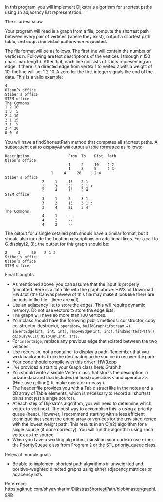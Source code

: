 In this program, you will implement Dijkstra's algorithm for shortest paths using an adjacency list representation.

 

The shortest straw

Your program will read in a graph from a file, compute the shortest path between every pair of vertices (where they exist), output a shortest path table, and output individual paths when requested.

The file format will be as follows. The first line will contain the number of vertices n. Following are text descriptions of the vertices 1 through n (50 chars max length). After that, each line consists of 3 ints representing an edge. If there is a directed edge from vertex 1 to vertex 2 with a weight of 10, the line will be: 1 2 10. A zero for the first integer signals the end of the data. This is a valid example:
```
4
Olson’s office
Stiber's office
STEM office
The Commons
1 2 10
1 3  5
2 4 10
2 1 15
3 1  5
3 4 20
0 0  0
```

You will have a findShortestPath method that computes all shortest paths. A subsequent call to displayAll will output a table formatted as follows:

```
Description                  From  To    Dist  Path
Olson’s office						
                             1     2     10    1 2
                             1     3	 5     1 3
		    	     1	   4	 20    1 2 4
Stiber's office
			     2	   1	 15    2 1
			     2     3	 20    2 1 3
			     2	   4     10    2 4
STEM office
			     3	   1	 5     3 1
			     3	   2	 15    3 1 2
			     3	   4	 20    3 4
The Commons
			     4	   1	 --
			     4	   2	 --
			     4	   3	 --
```

The output for a single detailed path should have a similar format, but it should also include the location descriptions on additional lines. For a call to G.display(2, 3);, the output for this graph should be:

```
2     3     20    2 1 3
Stiber's office
Olson’s office
STEM office
```


Final thoughts

- As mentioned above, you can assume that the input is properly formatted. Here is a data file with the graph above: HW3.txt 
Download HW3.txt (the Canvas preview of this file may make it look like there are periods in the file - there are not).
- Use an adjacency list to store the edges. This will require dynamic memory. Do not use vectors to store the edge lists.
- The graph will have no more than 100 vertices.
- Your class should have the following public methods: constructor, copy constructor, destructor, `operator=`, `buildGraph(ifstream &)`, `insertEdge(int, int, int)`, `removeEdge(int, int)`, `findShortestPath()`, `displayAll()`, `display(int, int)`.
- For `insertEdge`, replace any previous edge that existed between the two vertices.
- Use recursion, not a container to display a path. Remember that you work backwards from the destination to the source to recover the path.
- Your code should compile with this driver: HW3.cpp
- I've provided a start to your Graph class here: Graph.h
- You should write a simple Vertex class that stores the description in private data and that includes (at least) operator<< and operator>>. (Hint: use getline() to make operator>> easy.)
- The header file provides you with a Table struct like in the notes and a 2D array of Table elements, which is necessary to record all shortest paths (not just a single source).
- At each step of Dijkstra's algorithm, you will need to determine which vertex to visit next. The best way to accomplish this is using a priority queue (heap). However, I recommend starting with a less efficient technique that scans the entire array of vertices for the unvisited vertex with the lowest weight path. This results in an O(n2) algorithm for a single source (if done correctly). You will run the algorithm using each vertex as the source.
- When you have a working algorithm, transition your code to use either the PriorityQueue class from Program 2 or the STL priority_queue class.

 

Relevant module goals
- Be able to implement shortest path algorithms in unweighted and positive-weighted directed graphs using either adjacency matrices or adjacency lists

Reference: https://github.com/shyawnkarim/DijkstrasShortestPath/blob/master/graphl.cpp